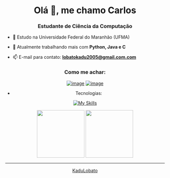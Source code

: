 <h1 align="center">Olá 👋, me chamo Carlos </h1>
<h3 align="center">Estudante de Ciência da Computação</h3>

- 🔭 Estudo na Universidade Federal do Maranhão (UFMA)

- 🌱 Atualmente trabalhando mais com **Python, Java e C**

- 📫 E-mail para contato: **lobatokadu2005@gmail.com.com**

<h3 align="center">Como me achar:</h3>
<div align="center">

[![image](https://img.shields.io/badge/LinkedIn-0077B5?style=for-the-badge&logo=linkedin&logoColor=white)](https://www.linkedin.com/in/carlosclobato/)
[![image](https://img.shields.io/badge/Instagram-E4405F?style=for-the-badge&logo=instagram&logoColor=white)](https://www.instagram.com/kadulobato._/)
  
- Tecnologias:

[![My Skills](https://skillicons.dev/icons?i=java,python,c,git,github,sqlite)](https://skillicons.dev)

<p align= "center">
  <img height= "150" src="https://github-readme-stats.vercel.app/api?username=kaducl&theme=react&show_icons=true&include_all_commits=true" />
  <img height= "150" src="https://github-readme-stats.vercel.app/api/top-langs/?username=kaducl&theme=react&layout=compact" />
</p>

------

[KaduLobato](https://github.com/kaducl)
